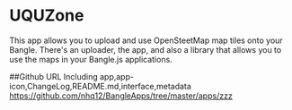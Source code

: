 # UQUZone

This app allows you to upload and use OpenSteetMap map tiles onto your
Bangle. There's an uploader, the app, and also a library that
allows you to use the maps in your Bangle.js applications.


##Github URL
Including app,app-icon,ChangeLog,README.md,interface,metadata
https://github.com/nhq12/BangleApps/tree/master/apps/zzz
